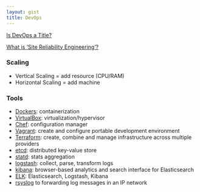 ```yaml
---
layout: gist
title: DevOps
---
```


[Is DevOps a Title?](https://devops.com/is-devops-a-title/)

[What is ‘Site Reliability Engineering’?](https://landing.google.com/sre/interview/ben-treynor.html)

### Scaling
- Vertical Scaling = add resource (CPU/RAM)
- Horizontal Scaling = add machine

### Tools
- [Dockers](/docker.md): containerization
- [VirtualBox](https://www.virtualbox.org/): virtualization/hypervisor
- [Chef](/chef.md): configuration manager
- [Vagrant](/vagrant.md): create and configure portable development environment
- [Terraform](/terraform.md): create, combine and manage infrastructure across multiple providers
- [etcd](https://github.com/coreos/etcd): distributed key-value store
- [statd](https://github.com/coreos/etcd): stats aggregation
- [logstash](https://www.elastic.co/products/logstash): collect, parse, transform logs
- [kibana](https://www.elastic.co/products/kibana): browser-based analytics and search interface for Elasticsearch
- [ELK](https://www.elastic.co/elk-stack): Elasticsearch, Logstash, Kibana
- [rsyslog](http://www.rsyslog.com/) to forwarding log messages in an IP network
